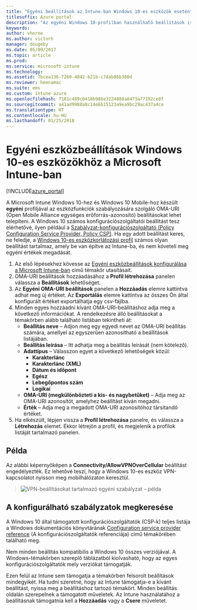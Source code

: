 ```yaml
---
title: "Egyéni beállítások az Intune-ban Windows 10-es eszközök esetén"
titlesuffix: Azure portal
description: "Az egyéni Windows 10-profilban használható beállítások ismertetése."
keywords: 
author: vhorne
ms.author: victorh
manager: dougeby
ms.date: 05/09/2017
ms.topic: article
ms.prod: 
ms.service: microsoft-intune
ms.technology: 
ms.assetid: 7bcea136-7260-4042-b21b-c7dab86b380d
ms.reviewer: heenamac
ms.suite: ems
ms.custom: intune-azure
ms.openlocfilehash: 7101c489c0418b98be3224888a8473a77192ce0f
ms.sourcegitcommit: a41ad9988a8c14e6b15123a9ea9bc29ac437a4ce
ms.translationtype: HT
ms.contentlocale: hu-HU
ms.lasthandoff: 01/25/2018
---
```

# <a name="custom-device-settings-for-windows-10-devices-in-microsoft-intune"></a>Egyéni eszközbeállítások Windows 10-es eszközökhöz a Microsoft Intune-ban

[!INCLUDE[azure_portal](./includes/azure_portal.md)]

 A Microsoft Intune Windows 10-hez és Windows 10 Mobile-hoz készült **egyéni** profiljával az eszközfunkciók szabályozására szolgáló OMA-URI (Open Mobile Alliance egységes erőforrás-azonosító) beállításokat lehet telepíteni. A Windows 10 számos konfigurációszolgáltatói beállítást tesz elérhetővé, ilyen például a [Szabályzat-konfigurációszolgáltató (Policy Configuration Service Provider, Policy CSP)](https://technet.microsoft.com/itpro/windows/manage/how-it-pros-can-use-configuration-service-providers).
Ha egy adott beállítást keres, ne feledje, a [Windows 10-es eszközkorlátozási profil](device-restrictions-windows-10.md) számos olyan beállítást tartalmaz, amely be van építve az Intune-ba, és nem követeli meg egyéni értékek megadását.

1. Az első lépésekhez kövesse az [Egyéni eszközbeállítások konfigurálása a Microsoft Intune-ban](custom-settings-configure.md) című témakör utasításait.
2. OMA-URI beállítások hozzáadásához a **Profil létrehozása** panelen válassza a **Beállítások** lehetőséget.
3. Az **Egyéni OMA-URI beállítások** panelen a **Hozzáadás** elemre kattintva adhat meg új értéket. Az **Exportálás** elemre kattintva az összes Ön által konfigurált értéket exportálhatja egy csv-fájlba.
4. Minden egyes hozzáadni kívánt OMA-URI-beállításhoz adja meg a következő információkat. A rendelkezésre álló beállításokat a témakörben alább található listában tekintheti át:
    - **Beállítás neve** – Adjon meg egy egyedi nevet az OMA-URI beállítás számára, amellyel az egyszerűen azonosítható a beállítások listájában.
    - **Beállítás leírása** – Itt adhatja meg a beállítás leírását (nem kötelező).
    - **Adattípus** – Válasszon egyet a következő lehetőségek közül:
        - **Karakterlánc**
        - **Karakterlánc (XML)**
        - **Dátum és időpont**
        - **Egész**
        - **Lebegőpontos szám**
        - **Logikai**
    - **OMA-URI (megkülönbözteti a kis- és nagybetűket)** – Adja meg az OMA-URI azonosítót, amelyhez beállítást kíván megadni.
    - **Érték** – Adja meg a megadott OMA-URI azonosítóhoz társítandó értéket.
5. Ha elkészült, lépjen vissza a **Profil létrehozása** panelre, és válassza a **Létrehozás** elemet.
Ekkor létrejön a profil, és megjelenik a profilok listáját tartalmazó panelen.

## <a name="example"></a>Példa
Az alábbi képernyőképen a **Connectivity/AllowVPNOverCellular** beállítást engedélyezték. Ez lehetővé teszi, hogy a Windows 10-es eszköz VPN-kapcsolatot nyisson meg mobilhálózaton keresztül.

> ![VPN-beállításokat tartalmazó egyéni szabályzat – példa](./media/custom-policy-example.png)


## <a name="how-to-find-the-policies-you-can-configure"></a>A konfigurálható szabályzatok megkeresése

A Windows 10 által támogatott konfigurációszolgáltatók (CSP-k) teljes listája a Windows dokumentációs könyvtárának [Configuration service provider reference](https://msdn.microsoft.com/windows/hardware/commercialize/customize/mdm/configuration-service-provider-reference) (A konfigurációszolgáltatók referenciája) című témakörében található meg.

Nem minden beállítás kompatibilis a Windows 10 összes verziójával. A Windows-témakörben szereplő táblázatból kiolvasható, hogy az egyes konfigurációszolgáltatók mely verziókat támogatják.

Ezen felül az Intune sem támogatja a témakörben felsorolt beállítások mindegyikét. Ha tudni szeretné, hogy az Intune támogatja-e a kívánt beállítást, nyissa meg a beállításhoz tartozó témakört. Minden beállítás oldalán szerepelnek a támogatott műveletek. Az Intune használatához a beállításnak támogatnia kell a **Hozzáadás** vagy a **Csere** műveletet.



